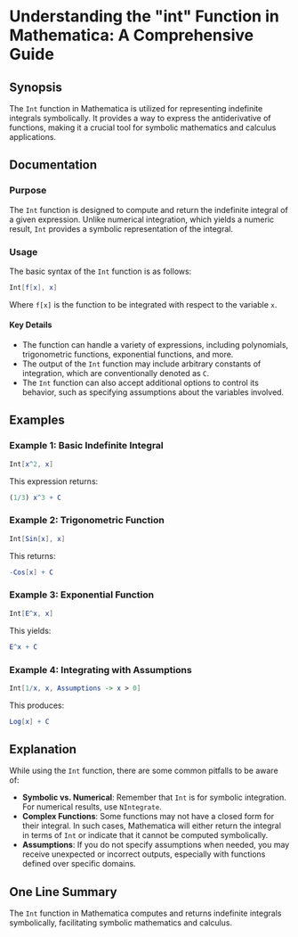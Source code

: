 <!--
Meta Description: # Understanding the "int" Function in Mathematica: A Comprehensive Guide ## Synopsis The `Int` function in Mathematica is utilized for representing in...
Meta Keywords: int, mathematica, function, functions, symbolic
-->

# Understanding the "int" Function in Mathematica: A Comprehensive Guide

## Synopsis
The `Int` function in Mathematica is utilized for representing indefinite integrals symbolically. It provides a way to express the antiderivative of functions, making it a crucial tool for symbolic mathematics and calculus applications.

## Documentation

### Purpose
The `Int` function is designed to compute and return the indefinite integral of a given expression. Unlike numerical integration, which yields a numeric result, `Int` provides a symbolic representation of the integral.

### Usage
The basic syntax of the `Int` function is as follows:

```mathematica
Int[f[x], x]
```

Where `f[x]` is the function to be integrated with respect to the variable `x`. 

#### Key Details
- The function can handle a variety of expressions, including polynomials, trigonometric functions, exponential functions, and more.
- The output of the `Int` function may include arbitrary constants of integration, which are conventionally denoted as `C`.
- The `Int` function can also accept additional options to control its behavior, such as specifying assumptions about the variables involved.

## Examples

### Example 1: Basic Indefinite Integral
```mathematica
Int[x^2, x]
```
This expression returns:
```mathematica
(1/3) x^3 + C
```

### Example 2: Trigonometric Function
```mathematica
Int[Sin[x], x]
```
This returns:
```mathematica
-Cos[x] + C
```

### Example 3: Exponential Function
```mathematica
Int[E^x, x]
```
This yields:
```mathematica
E^x + C
```

### Example 4: Integrating with Assumptions
```mathematica
Int[1/x, x, Assumptions -> x > 0]
```
This produces:
```mathematica
Log[x] + C
```

## Explanation
While using the `Int` function, there are some common pitfalls to be aware of:

- **Symbolic vs. Numerical**: Remember that `Int` is for symbolic integration. For numerical results, use `NIntegrate`.
- **Complex Functions**: Some functions may not have a closed form for their integral. In such cases, Mathematica will either return the integral in terms of `Int` or indicate that it cannot be computed symbolically.
- **Assumptions**: If you do not specify assumptions when needed, you may receive unexpected or incorrect outputs, especially with functions defined over specific domains.

## One Line Summary
The `Int` function in Mathematica computes and returns indefinite integrals symbolically, facilitating symbolic mathematics and calculus.